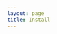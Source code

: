 ```yaml
---
layout: page
title: Install
---
```


<script setup>
  import PageHeader from "./.vitepress/theme/components/PageHeader.vue";
  import InstallOptions from "./.vitepress/theme/components/InstallOptions.vue";
  import InstallOptionsSection from "./.vitepress/theme/components/InstallOptionsSection.vue";
  import { options } from "./_data/options";
  import { languages } from "./_data/languages";
</script>

<InstallPage>
  <PageHeader>
    <template #title>Install</template>
  </PageHeader>
  <InstallOptionsSection>
    <template #list>
      <InstallOptions :items="options" :languages="languages"></InstallOptions>
    </template>
  </InstallOptionsSection>
</InstallPage>
